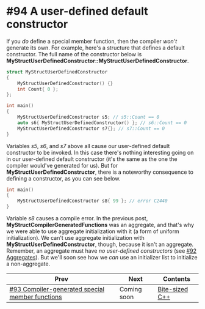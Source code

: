 # #94 A user-defined default constructor

If you *do* define a special member function, then the compiler *won't* generate its own. For example, here's a structure that defines a default constructor. The full name of the constructor below is **MyStructUserDefinedConstructor::MyStructUserDefinedConstructor**.

```cpp 
struct MyStructUserDefinedConstructor
{
    MyStructUserDefinedConstructor() {}
    int Count{ 0 };
};

int main()
{
    MyStructUserDefinedConstructor s5; // s5::Count == 0
    auto s6{ MyStructUserDefinedConstructor() }; // s6::Count == 0
    MyStructUserDefinedConstructor s7{}; // s7::Count == 0
}
```

Variables *s5*, *s6*, and *s7* above all cause our user-defined default constructor to be invoked. In this case there's nothing interesting going on in our user-defined default constructor (it's the same as the one the compiler would've generated for us). But for **MyStructUserDefinedConstructor**, there is a noteworthy consequence to defining a constructor, as you can see below.

```cpp
int main()
{
    MyStructUserDefinedConstructor s8{ 99 }; // error C2440
}
```

Variable *s8* causes a compile error. In the previous post, **MyStructCompilerGeneratedFunctions** was an aggregate, and that's why we were able to use aggregate initialization with it (a form of uniform initialization). We can't use aggregate initialization with **MyStructUserDefinedConstructor**, though, because it isn't an aggregate. Remember, an aggregate must have *no user-defined constructors* (see [#92 Aggregates](092.md)). But we'll soon see how we *can* use an initializer list to initialize a non-aggregate.

|Prev|Next|Contents|
|-|-|-|
|[#93 Compiler-generated special member functions](093.md)|Coming soon|[Bite-sized C++](../README.md)|
